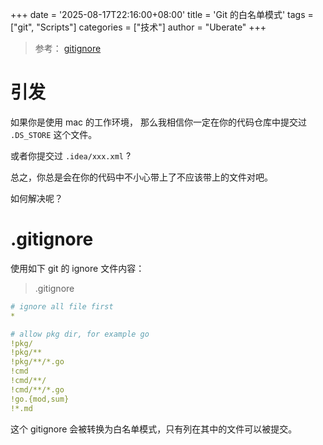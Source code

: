 +++
date = '2025-08-17T22:16:00+08:00'
title = 'Git 的白名单模式'
tags = ["git", "Scripts"]
categories = ["技术"]
author = "Uberate"
+++

> 参考： [gitignore](https://rgbcu.be/blog/gitignore)

# 引发

如果你是使用 mac 的工作环境，
那么我相信你一定在你的代码仓库中提交过 `.DS_STORE` 这个文件。

或者你提交过 `.idea/xxx.xml` ?

总之，你总是会在你的代码中不小心带上了不应该带上的文件对吧。

如何解决呢？

# .gitignore 

使用如下 git 的 ignore 文件内容：
> .gitignore
```yaml
# ignore all file first
*

# allow pkg dir, for example go
!pkg/
!pkg/**
!pkg/**/*.go
!cmd
!cmd/**/
!cmd/**/*.go
!go.{mod,sum}
!*.md
```

这个 gitignore 会被转换为白名单模式，只有列在其中的文件可以被提交。
